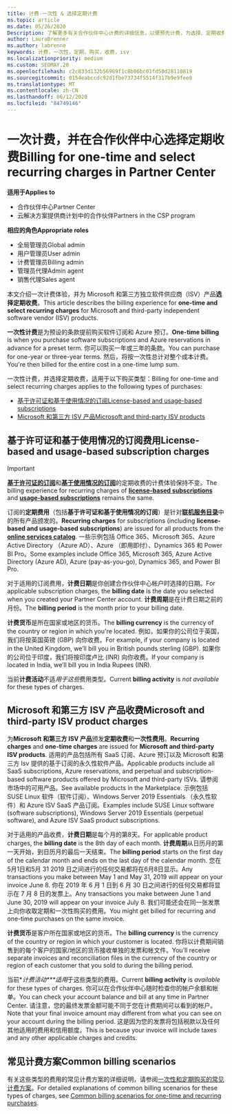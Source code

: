 ```yaml
---
title: 计费-一次性 & 选择定期计费
ms.topic: article
ms.date: 05/26/2020
Description: 了解更多有关合作伙伴中心计费的详细信息，以便预先计费，为选择、定期收费付费。
author: LauraBrenner
ms.author: labrenne
keywords: 计费，一次性，定期，购买，收费，isv
ms.localizationpriority: medium
ms.custom: SEOMAY.20
ms.openlocfilehash: c2c833d132b56969f1c8b06bc01fd50d28110819
ms.sourcegitcommit: 0154eabccdc92d1fbe73734f5514f317b9e9fee0
ms.translationtype: MT
ms.contentlocale: zh-CN
ms.lasthandoff: 06/12/2020
ms.locfileid: "84749146"
---
```

# <a name="billing-for-one-time-and-select-recurring-charges-in-partner-center"></a><span data-ttu-id="490f3-104">一次计费，并在合作伙伴中心选择定期收费</span><span class="sxs-lookup"><span data-stu-id="490f3-104">Billing for one-time and select recurring charges in Partner Center</span></span>

<span data-ttu-id="490f3-105">**适用于**</span><span class="sxs-lookup"><span data-stu-id="490f3-105">**Applies to**</span></span>
- <span data-ttu-id="490f3-106">合作伙伴中心</span><span class="sxs-lookup"><span data-stu-id="490f3-106">Partner Center</span></span>
- <span data-ttu-id="490f3-107">云解决方案提供商计划中的合作伙伴</span><span class="sxs-lookup"><span data-stu-id="490f3-107">Partners in the CSP program</span></span>

<span data-ttu-id="490f3-108">**相应的角色**</span><span class="sxs-lookup"><span data-stu-id="490f3-108">**Appropriate roles**</span></span>
- <span data-ttu-id="490f3-109">全局管理员</span><span class="sxs-lookup"><span data-stu-id="490f3-109">Global admin</span></span>
- <span data-ttu-id="490f3-110">用户管理员</span><span class="sxs-lookup"><span data-stu-id="490f3-110">User admin</span></span>
- <span data-ttu-id="490f3-111">计费管理员</span><span class="sxs-lookup"><span data-stu-id="490f3-111">Billing admin</span></span>
- <span data-ttu-id="490f3-112">管理员代理</span><span class="sxs-lookup"><span data-stu-id="490f3-112">Admin agent</span></span>
- <span data-ttu-id="490f3-113">销售代理</span><span class="sxs-lookup"><span data-stu-id="490f3-113">Sales agent</span></span>

<span data-ttu-id="490f3-114">本文介绍一次计费体验，并为 Microsoft 和第三方独立软件供应商（ISV）产品**选择定期收费**。</span><span class="sxs-lookup"><span data-stu-id="490f3-114">This article describes the billing experience for **one-time and select recurring charges** for Microsoft and third-party independent software vendor (ISV) products.</span></span> 

<span data-ttu-id="490f3-115">**一次性计费**是为预设的条款提前购买软件订阅和 Azure 预订。</span><span class="sxs-lookup"><span data-stu-id="490f3-115">**One-time billing** is when you purchase software subscriptions and Azure reservations in advance for a preset term.</span></span> <span data-ttu-id="490f3-116">你可以购买一年或三年的条款。</span><span class="sxs-lookup"><span data-stu-id="490f3-116">You can purchase for one-year or three-year terms.</span></span> <span data-ttu-id="490f3-117">然后，将按一次性总计对整个成本计费。</span><span class="sxs-lookup"><span data-stu-id="490f3-117">You're then billed for the entire cost in a one-time lump sum.</span></span>

<span data-ttu-id="490f3-118">一次性计费，并选择定期收费，适用于以下购买类型：</span><span class="sxs-lookup"><span data-stu-id="490f3-118">Billing for one-time and select recurring charges applies to the following types of purchases:</span></span>

- [<span data-ttu-id="490f3-119">基于许可证和基于使用情况的订阅</span><span class="sxs-lookup"><span data-stu-id="490f3-119">License-based and usage-based subscriptions</span></span>](#license-based-and-usage-based-subscription-charges)
- [<span data-ttu-id="490f3-120">Microsoft 和第三方 ISV 产品</span><span class="sxs-lookup"><span data-stu-id="490f3-120">Microsoft and third-party ISV products</span></span>](#microsoft-and-third-party-isv-product-charges)

## <a name="license-based-and-usage-based-subscription-charges"></a><span data-ttu-id="490f3-121">基于许可证和基于使用情况的订阅费用</span><span class="sxs-lookup"><span data-stu-id="490f3-121">License-based and usage-based subscription charges</span></span>

> [!IMPORTANT]
> <span data-ttu-id="490f3-122">[**基于许可证的订阅**](license-based-billing.md)和[**基于使用情况的订阅**](usage-based-billing.md)的定期收费的计费体验保持不变。</span><span class="sxs-lookup"><span data-stu-id="490f3-122">The billing experience for recurring charges of [**license-based subscriptions**](license-based-billing.md) and [**usage-based subscriptions**](usage-based-billing.md) remains the same.</span></span>

<span data-ttu-id="490f3-123">订阅的**定期费用**（包括**基于许可证和基于使用情况的订阅**）是针对[**联机服务目录**](https://partner.microsoft.com/commerce/preferredoffers/list)中的所有产品颁发的。</span><span class="sxs-lookup"><span data-stu-id="490f3-123">**Recurring charges** for subscriptions (including **license-based and usage-based subscriptions**) are issued for all products from the [**online services catalog**](https://partner.microsoft.com/commerce/preferredoffers/list).</span></span> <span data-ttu-id="490f3-124">一些示例包括 Office 365、Microsoft 365、Azure Active Directory （Azure AD）、Azure （即用即付）、Dynamics 365 和 Power BI Pro。</span><span class="sxs-lookup"><span data-stu-id="490f3-124">Some examples include Office 365, Microsoft 365, Azure Active Directory (Azure AD), Azure (pay-as-you-go), Dynamics 365, and Power BI Pro.</span></span>

<span data-ttu-id="490f3-125">对于适用的订阅费用，**计费日期**是你创建合作伙伴中心帐户时选择的日期。</span><span class="sxs-lookup"><span data-stu-id="490f3-125">For applicable subscription charges, the **billing date** is the date you selected when you created your Partner Center account.</span></span> <span data-ttu-id="490f3-126">**计费周期**是在计费日期之前的月份。</span><span class="sxs-lookup"><span data-stu-id="490f3-126">The **billing period** is the month prior to your billing date.</span></span>

<span data-ttu-id="490f3-127">**计费货币**是所在国家或地区的货币。</span><span class="sxs-lookup"><span data-stu-id="490f3-127">The **billing currency** is the currency of the country or region in which you're located.</span></span> <span data-ttu-id="490f3-128">例如，如果你的公司位于英国，我们将按英国英镑 (GBP) 向你收费。</span><span class="sxs-lookup"><span data-stu-id="490f3-128">For example, if your company is located in the United Kingdom, we’ll bill you in British pounds sterling (GBP).</span></span> <span data-ttu-id="490f3-129">如果你的公司位于印度，我们将按印度卢比 (INR) 向你收费。</span><span class="sxs-lookup"><span data-stu-id="490f3-129">If your company is located in India, we’ll bill you in India Rupees (INR).</span></span>

<span data-ttu-id="490f3-130">当前**计费活动**不适*用于这些*费用类型。</span><span class="sxs-lookup"><span data-stu-id="490f3-130">Current **billing activity** is *not available* for these types of charges.</span></span>

## <a name="microsoft-and-third-party-isv-product-charges"></a><span data-ttu-id="490f3-131">Microsoft 和第三方 ISV 产品收费</span><span class="sxs-lookup"><span data-stu-id="490f3-131">Microsoft and third-party ISV product charges</span></span>

<span data-ttu-id="490f3-132">为**Microsoft 和第三方 ISV 产品**颁发**定期收费**和**一次性费用**。</span><span class="sxs-lookup"><span data-stu-id="490f3-132">**Recurring charges** and **one-time charges** are issued for **Microsoft and third-party ISV products**.</span></span> <span data-ttu-id="490f3-133">适用的产品包括所有 SaaS 订阅、Azure 预订以及 Microsoft 和第三方 Isv 提供的基于订阅的永久性软件产品。</span><span class="sxs-lookup"><span data-stu-id="490f3-133">Applicable products include all SaaS subscriptions, Azure reservations, and perpetual and subscription-based software products offered by Microsoft and third-party ISVs.</span></span> <span data-ttu-id="490f3-134">请参阅市场中的可用产品。</span><span class="sxs-lookup"><span data-stu-id="490f3-134">See available products in the Marketplace.</span></span> <span data-ttu-id="490f3-135">示例包括 SUSE Linux 软件（软件订阅）、Windows Server 2019 Essentials （永久性软件）和 Azure ISV SaaS 产品订阅。</span><span class="sxs-lookup"><span data-stu-id="490f3-135">Examples include SUSE Linux software (software subscriptions), Windows Server 2019 Essentials (perpetual software), and Azure ISV SaaS product subscriptions.</span></span>

<span data-ttu-id="490f3-136">对于适用的产品收费，**计费日期**是每个月的第8天。</span><span class="sxs-lookup"><span data-stu-id="490f3-136">For applicable product charges, the **billing date** is the 8th day of each month.</span></span> <span data-ttu-id="490f3-137">**计费周期**从日历月的第一天开始，到日历月的最后一天结束。</span><span class="sxs-lookup"><span data-stu-id="490f3-137">The **billing period** starts on the first day of the calendar month and ends on the last day of the calendar month.</span></span> <span data-ttu-id="490f3-138">您在5月1日和5月 31 2019 日之间进行的任何交易都将在6月8日显示。</span><span class="sxs-lookup"><span data-stu-id="490f3-138">Any transactions you make between May 1 and May 31, 2019 will appear on your invoice June 8.</span></span> <span data-ttu-id="490f3-139">你在 2019 年 6 月 1 日到 6 月 30 日之间进行的任何交易都将显示在 7 月 8 日的发票上。</span><span class="sxs-lookup"><span data-stu-id="490f3-139">Any transactions you make between June 1 and June 30, 2019 will appear on your invoice July 8.</span></span> <span data-ttu-id="490f3-140">我们可能还会在同一张发票上向你收取定期和一次性购买的费用。</span><span class="sxs-lookup"><span data-stu-id="490f3-140">You might get billed for recurring and one-time purchases on the same invoice.</span></span>

<span data-ttu-id="490f3-141">**计费货币**是客户所在国家或地区的货币。</span><span class="sxs-lookup"><span data-stu-id="490f3-141">The **billing currency** is the currency of the country or region in which your customer is located.</span></span> <span data-ttu-id="490f3-142">你将以计费期间销售到的每个客户的国家/地区的货币接收单独的发票和帐文件。</span><span class="sxs-lookup"><span data-stu-id="490f3-142">You’ll receive separate invoices and reconciliation files in the currency of the country or region of each customer that you sold to during the billing period.</span></span>

<span data-ttu-id="490f3-143">当前\**计费活动\*\*\*适用*于这些类型的费用。</span><span class="sxs-lookup"><span data-stu-id="490f3-143">Current **billing activity** is *available* for these types of charges.</span></span> <span data-ttu-id="490f3-144">你可以在合作伙伴中心随时检查你的帐户余额和帐单。</span><span class="sxs-lookup"><span data-stu-id="490f3-144">You can check your account balance and bill at any time in Partner Center.</span></span> <span data-ttu-id="490f3-145">请注意，您的最终发票金额可能不同于您在计费期间可以看到的帐户。</span><span class="sxs-lookup"><span data-stu-id="490f3-145">Note that your final invoice amount may different from what you can see on your account during the billing period.</span></span> <span data-ttu-id="490f3-146">这是因为您的发票将包括税款以及任何其他适用的费用和信用额度。</span><span class="sxs-lookup"><span data-stu-id="490f3-146">This is because your invoice will include taxes and any other applicable charges and credits.</span></span>

## <a name="common-billing-scenarios"></a><span data-ttu-id="490f3-147">常见计费方案</span><span class="sxs-lookup"><span data-stu-id="490f3-147">Common billing scenarios</span></span>

<span data-ttu-id="490f3-148">有关这些类型的费用的常见计费方案的详细说明，请参阅[一次性和定期购买的常见计费方案](common-billing-scenarios-onetime-recurring.md)。</span><span class="sxs-lookup"><span data-stu-id="490f3-148">For detailed explanations of common billing scenarios for these types of charges, see [Common billing scenarios for one-time and recurring purchases](common-billing-scenarios-onetime-recurring.md).</span></span>
